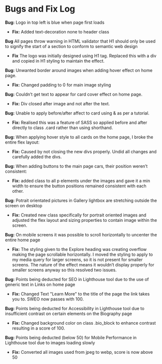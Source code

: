 # Bugs and Fix Log 


**Bug:** Logo in top left is blue when page first loads 

- **Fix:** Added text-decoration none to header class 

**Bug** All pages throw warning in HTML validator that H1 should only be used to signify the start of a section to conform to semantic web design 

- **Fix** The logo was initially designed using H1 tag. Replaced this with a div and copied in H1 styling to maintain the effect.


**Bug:** Unwanted border around images when adding hover effect on home page.

- **Fix:** Changed padding to 0 for main image styling



**Bug:** Couldn’t get text to appear for card cover effect on home page.

- **Fix:** Div closed after image and not after the text.



**Bug:** Unable to apply before/after affect to card using & as per a tutorial.

- **Fix:** Realised this was a feature of SASS so applied before and after directly to class .card rather than using shorthand.



**Bug:** When applying hover style to all cards on the home page, I broke the entire flex layout:

- **Fix:** Caused by not closing the new divs properly. Undid all changes and carefully added the divs. 



**Bug:** When adding buttons to the main page cars, their position weren’t consistent:

- **Fix:** added class to all p elements under the images and gave it a min width to ensure the button positions remained consistent with each other.



**Bug:** Potrait orientated pictures in Gallery lightbox are stretching outside the screen on desktop 

- **Fix:** Created new class specifically for portrait oriented images and adjusted the flex layout and sizing properties to contain image within the screen.


**Bug:** On mobile screens it was possible to scroll horizontally to uncenter the entire home page 

- **Fix:** The styling given to the Explore heading was creating overflow making the page scrollable horizontally. I moved the styling to apply to my media query for larger screens, so it is not present for smaller screens. The nature of the effect means it wouldn’t display properly for smaller screens anyway so this resolved two issues. 


**Bug:** Points being deducted for SEO in Lighthouse tool due to the use of generic text in Links on home page

- **Fix:** Changed Text "Learn More" to the title of the page the link takes you to. SWEO now passes with 100.

**Bug:** Points being deducted for Accessibility in Lighthouse tool due to insufficient contrast on certain elements on the Biography page

- **Fix:** Changed background color on class .bio_block to enhance contrast resulting in a score of 100. 

**Bug:** Points being deducted (below 50) for Mobile Performance in Lighthouse tool due to images loading slowly 

- **Fix:** Converted all images used from jpeg to webp, score is now above 50